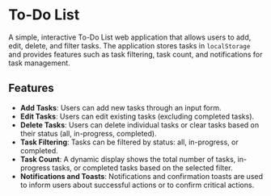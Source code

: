 # To-Do List

A simple, interactive To-Do List web application that allows users to add, edit, delete, and filter tasks. The application stores tasks in `localStorage` and provides features such as task filtering, task count, and notifications for task management.

## Features

- **Add Tasks**: Users can add new tasks through an input form.
- **Edit Tasks**: Users can edit existing tasks (excluding completed tasks).
- **Delete Tasks**: Users can delete individual tasks or clear tasks based on their status (all, in-progress, completed).
- **Task Filtering**: Tasks can be filtered by status: all, in-progress, or completed.
- **Task Count**: A dynamic display shows the total number of tasks, in-progress tasks, or completed tasks based on the selected filter.
- **Notifications and Toasts**: Notifications and confirmation toasts are used to inform users about successful actions or to confirm critical actions.

